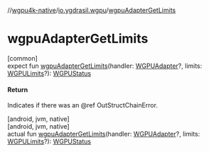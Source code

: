 //[wgpu4k-native](../../index.md)/[io.ygdrasil.wgpu](index.md)/[wgpuAdapterGetLimits](wgpu-adapter-get-limits.md)

# wgpuAdapterGetLimits

[common]\
expect fun [wgpuAdapterGetLimits](wgpu-adapter-get-limits.md)(handler: [WGPUAdapter](-w-g-p-u-adapter/index.md)?, limits: [WGPULimits](-w-g-p-u-limits/index.md)?): [WGPUStatus](-w-g-p-u-status/index.md)

#### Return

Indicates if there was an @ref OutStructChainError.

[android, jvm, native]\
[android, jvm, native]\
actual fun [wgpuAdapterGetLimits](wgpu-adapter-get-limits.md)(handler: [WGPUAdapter](-w-g-p-u-adapter/index.md)?, limits: [WGPULimits](-w-g-p-u-limits/index.md)?): [WGPUStatus](-w-g-p-u-status/index.md)